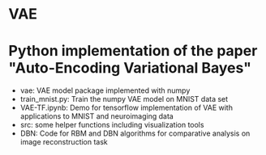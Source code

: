 # VAE
Python implementation of the paper "Auto-Encoding Variational Bayes"
========================
- vae: VAE model package implemented with numpy
- train_mnist.py: Train the numpy VAE model on MNIST data set
- VAE-TF.ipynb: Demo for tensorflow implementation of VAE with applications to MNIST and neuroimaging data
- src: some helper functions including visualization tools
- DBN: Code for RBM and DBN algorithms for comparative analysis on image reconstruction task
